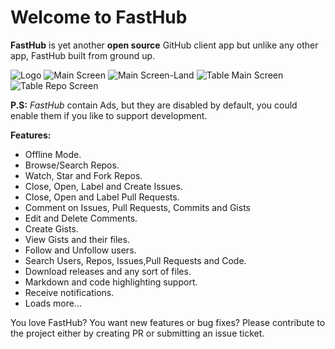 # Welcome to FastHub

<b>FastHub</b> is yet another <b>open source</b> GitHub client app but unlike any other app, FastHub built from ground up.



![Logo](https://github.com/k0shk0sh/FastHub/blob/master/art/web_hi_res_512.png?raw=true "Logo")
![Main Screen](https://github.com/k0shk0sh/FastHub/blob/master/art/main_screen.png?raw=true "Main Screen")
![Main Screen-Land](https://github.com/k0shk0sh/FastHub/blob/master/art/main_screen_landscape.png?raw=true "Main Screen-Land")
![Table Main Screen](https://github.com/k0shk0sh/FastHub/blob/master/art/tablet_main.png?raw=true "Table Main Screen")
![Table Repo Screen](https://github.com/k0shk0sh/FastHub/blob/master/art/tablet_repo.png?raw=true "Table Repo Screen")

<b>P.S:</b> <i>FastHub</i> contain Ads, but they are disabled by default, you could enable them if you like to support development. 

<b>Features:</b>

- Offline Mode.
- Browse/Search Repos.
- Watch, Star and Fork Repos.
- Close, Open, Label and Create Issues.
- Close, Open and Label Pull Requests.
- Comment on Issues, Pull Requests, Commits and Gists
- Edit and Delete Comments.
- Create Gists.
- View Gists and their files.
- Follow and Unfollow users.
- Search Users, Repos, Issues,Pull Requests and Code.
- Download releases and any sort of files.
- Markdown and code highlighting support.
- Receive notifications.
- Loads more...

You love FastHub? You want new features or bug fixes? Please contribute to the  project either by creating PR or submitting an issue ticket.
